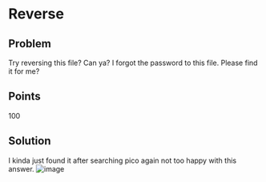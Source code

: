 # Reverse

## Problem
Try reversing this file? Can ya?
I forgot the password to this file. Please find it for me?

## Points
100

## Solution
I kinda just found it after searching pico again not too happy with this answer.
![image](https://github.com/Anushri-Sakhardande/Cryptonite_STP/assets/118385974/470c3b70-b581-4468-8ceb-1547763232f9)
